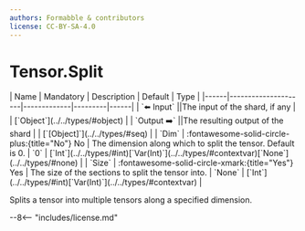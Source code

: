 ```yaml
---
authors: Formabble & contributors
license: CC-BY-SA-4.0
---
```



# Tensor.Split

<div class="sh-parameters" markdown="1">
| Name | Mandatory | Description | Default | Type |
|------|---------------------|-------------|---------|------|
| `⬅️ Input` ||The input of the shard, if any | | [`Object`](../../types/#object) |
| `Output ➡️` ||The resulting output of the shard | | [`[Object]`](../../types/#seq) |
| `Dim` | :fontawesome-solid-circle-plus:{title="No"} No  | The dimension along which to split the tensor. Default is 0. | `0` | [`Int`](../../types/#int)[`Var(Int)`](../../types/#contextvar)[`None`](../../types/#none) |
| `Size` | :fontawesome-solid-circle-xmark:{title="Yes"} Yes  | The size of the sections to split the tensor into. | `None` | [`Int`](../../types/#int)[`Var(Int)`](../../types/#contextvar) |

</div>

Splits a tensor into multiple tensors along a specified dimension.

--8<-- "includes/license.md"

